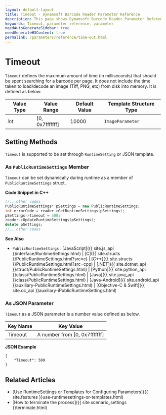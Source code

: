 ```yaml
---
layout: default-layout
title: Timeout - Dynamsoft Barcode Reader Parameter Reference
description: This page shows Dynamsoft Barcode Reader Parameter Reference for Timeout.
keywords: Timeout, parameter reference, parameter
needAutoGenerateSidebar: true
needGenerateH3Content: true
permalink: /parameters/reference/time-out.html
---
```



# Timeout 

`Timeout` defines the maximum amount of time (in milliseconds) that should be spent searching for a barcode per page. It does not include the time taken to load/decode an image (Tiff, PNG, etc) from disk into memory. It is defined as below:

| Value Type | Value Range | Default Value | Template Structure Type |
| ---------- | ----------- | ------------- | ----------------------- |
| *int* | [0, 0x7fffffff] | 10000 | `ImageParameter` |

    
## Setting Methods
`Timeout` is supported to be set through `RuntimeSetting` or JSON template.

### As `PublicRuntimeSettings` Member
`Timeout` can be set dynamically during runtime as a member of `PublicRuntimeSettings` struct.


**Code Snippet in C++**
```cpp
//...other codes
PublicRuntimeSettings* pSettings = new PublicRuntimeSettings;
int errorCode = reader->GetRuntimeSettings(pSettings);
pSettings->timeout = 500;
reader->UpdateRuntimeSettings(pSettings);
delete pSettings;
//...other codes
```


**See Also**      
- `PublicRuntimeSettings:` [JavaScript]({{ site.js_api }}interface/RuntimeSettings.html) \| [C]({{ site.structs }}PublicRuntimeSettings.html?src=c) \| [C++]({{ site.structs }}PublicRuntimeSettings.html?src=cpp) \| [.NET]({{ site.dotnet_api }}struct/PublicRuntimeSettings.html) \| [Python]({{ site.python_api }}class/PublicRuntimeSettings.html) \| [Java]({{ site.java_api }}class/PublicRuntimeSettings.html) \| [Java-Android]({{ site.android_api }}auxiliary-PublicRuntimeSettings.html) \| [Objective-C & Swift]({{ site.oc_api }}auxiliary-iPublicRuntimeSettings.html)


### As JSON Parameter
`Timeout` as a JSON parameter is a number value defined as below.   

| Key Name | Key Value |
| -------- | --------- |
| Timeout | A number from [0, 0x7fffffff] |


**JSON Example**   
```
{
    "Timeout": 500
}
```


<!--
## Impacts on Performance
### Speed
Setting `Timeout` to a smaller value may improve the Speed.

### Read Rate
Setting `Timeout` to a larger value may improve the Read Rate.

### Accuracy
`Timeout` has no influence on the Accuracy.

-->
## Related Articles
- [Use RuntimeSettings or Templates for Configuring Parameters]({{ site.features }}use-runtimesettings-or-templates.html)
- [How to terminate the process]({{ site.scenario_settings }}terminate.html)
